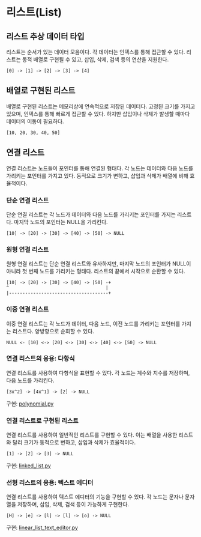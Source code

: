 # 리스트(List)

## 리스트 추상 데이터 타입
리스트는 순서가 있는 데이터 모음이다. 각 데이터는 인덱스를 통해 접근할 수 있다. 리스트는 동적 배열로 구현될 수 있고, 삽입, 삭제, 검색 등의 연산을 지원한다.

```plaintext
[0] -> [1] -> [2] -> [3] -> [4]
```

## 배열로 구현된 리스트
배열로 구현된 리스트는 메모리상에 연속적으로 저장된 데이터다. 고정된 크기를 가지고 있으며, 인덱스를 통해 빠르게 접근할 수 있다. 하지만 삽입이나 삭제가 발생할 때마다 데이터의 이동이 필요하다.

```plaintext
[10, 20, 30, 40, 50]
```

## 연결 리스트
연결 리스트는 노드들이 포인터를 통해 연결된 형태다. 각 노드는 데이터와 다음 노드를 가리키는 포인터를 가지고 있다. 동적으로 크기가 변하고, 삽입과 삭제가 배열에 비해 효율적이다.

### 단순 연결 리스트
단순 연결 리스트는 각 노드가 데이터와 다음 노드를 가리키는 포인터를 가지는 리스트다. 마지막 노드의 포인터는 NULL을 가리킨다.

```plaintext
[10] -> [20] -> [30] -> [40] -> [50] -> NULL
```

### 원형 연결 리스트
원형 연결 리스트는 단순 연결 리스트와 유사하지만, 마지막 노드의 포인터가 NULL이 아니라 첫 번째 노드를 가리키는 형태다. 리스트의 끝에서 시작으로 순환할 수 있다.

```plaintext
[10] -> [20] -> [30] -> [40] -> [50] -+
^                                    |
|-------------------------------------+
```

### 이중 연결 리스트
이중 연결 리스트는 각 노드가 데이터, 다음 노드, 이전 노드를 가리키는 포인터를 가지는 리스트다. 양방향으로 순회할 수 있다.

```plaintext
NULL <- [10] <-> [20] <-> [30] <-> [40] <-> [50] -> NULL
```

### 연결 리스트의 응용: 다항식
연결 리스트를 사용하여 다항식을 표현할 수 있다. 각 노드는 계수와 지수를 저장하며, 다음 노드를 가리킨다.

```plaintext
[3x^2] -> [4x^1] -> [2] -> NULL
```

구현: [polynomial.py](https://github.com/pacho-h/data-structure-in-python/blob/main/2-List/polynomial.py)


### 연결 리스트로 구현된 리스트
연결 리스트를 사용하여 일반적인 리스트를 구현할 수 있다. 이는 배열을 사용한 리스트와 달리 크기가 동적으로 변하고, 삽입과 삭제가 효율적이다.

```plaintext
[1] -> [2] -> [3] -> NULL
```

구현: [linked_list.py](https://github.com/pacho-h/data-structure-in-python/blob/main/2-List/linked_list.py)


### 선형 리스트의 응용: 텍스트 에디터
연결 리스트를 사용하여 텍스트 에디터의 기능을 구현할 수 있다. 각 노드는 문자나 문자열을 저장하며, 삽입, 삭제, 검색 등이 가능하게 구현한다.

```plaintext
[H] -> [e] -> [l] -> [l] -> [o] -> NULL
```

구현: [linear_list_text_editor.py](https://github.com/pacho-h/data-structure-in-python/blob/main/2-List/linear_list_text_editor.py)
